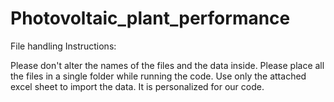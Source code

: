 # Photovoltaic_plant_performance
File handling Instructions:

Please don't alter the names of the files and the data inside.
Please place all the files in a single folder while running the code.
Use only the attached excel sheet to import the data. It is personalized for our code.
